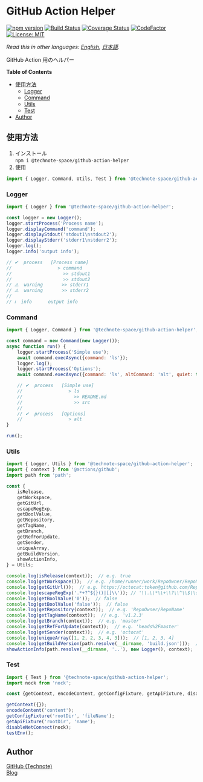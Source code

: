 # GitHub Action Helper

[![npm version](https://badge.fury.io/js/%40technote-space%2Fgithub-action-helper.svg)](https://badge.fury.io/js/%40technote-space%2Fgithub-action-helper)
[![Build Status](https://github.com/technote-space/github-action-helper/workflows/Build/badge.svg)](https://github.com/technote-space/github-action-helper/actions)
[![Coverage Status](https://coveralls.io/repos/github/technote-space/github-action-helper/badge.svg?branch=master)](https://coveralls.io/github/technote-space/github-action-helper?branch=master)
[![CodeFactor](https://www.codefactor.io/repository/github/technote-space/github-action-helper/badge)](https://www.codefactor.io/repository/github/technote-space/github-action-helper)
[![License: MIT](https://img.shields.io/badge/License-MIT-blue.svg)](https://github.com/technote-space/github-action-helper/blob/master/LICENSE)

*Read this in other languages: [English](README.md), [日本語](README.ja.md).*

GitHub Action 用のヘルパー

<!-- START doctoc generated TOC please keep comment here to allow auto update -->
<!-- DON'T EDIT THIS SECTION, INSTEAD RE-RUN doctoc TO UPDATE -->
**Table of Contents**

- [使用方法](#%E4%BD%BF%E7%94%A8%E6%96%B9%E6%B3%95)
  - [Logger](#logger)
  - [Command](#command)
  - [Utils](#utils)
  - [Test](#test)
- [Author](#author)

<!-- END doctoc generated TOC please keep comment here to allow auto update -->

## 使用方法
1. インストール  
`npm i @technote-space/github-action-helper`
1. 使用
```js
import { Logger, Command, Utils, Test } from '@technote-space/github-action-helper';
```

### Logger
```js
import { Logger } from '@technote-space/github-action-helper';

const logger = new Logger();
logger.startProcess('Process name');
logger.displayCommand('command');
logger.displayStdout('stdout1\nstdout2');
logger.displayStderr('stderr1\nstderr2');
logger.log();
logger.info('output info');

// ✔  process   [Process name]
//                 > command
//                   >> stdout1
//                   >> stdout2
// ⚠  warning       >> stderr1
// ⚠  warning       >> stderr2
//
// ℹ  info      output info
```

### Command
```js
import { Logger, Command } from '@technote-space/github-action-helper';

const command = new Command(new Logger());
async function run() {
    logger.startProcess('Simple use');
    await command.execAsync({command: 'ls'});
    logger.log();
    logger.startProcess('Options');
    await command.execAsync({command: 'ls', altCommand: 'alt', quiet: true, suppressError: true, suppressOutput: true});

    // ✔  process   [Simple use]
    //                 > ls
    //                   >> README.md
    //                   >> src
    //
    // ✔  process   [Options]
    //                 > alt
}

run();
```

### Utils
```js
import { Logger, Utils } from '@technote-space/github-action-helper';
import { context } from '@actions/github';
import path from 'path';

const {
	isRelease,
	getWorkspace,
	getGitUrl,
	escapeRegExp,
	getBoolValue,
	getRepository,
	getTagName,
	getBranch,
	getRefForUpdate,
	getSender,
	uniqueArray,
	getBuildVersion,
	showActionInfo,
} = Utils;

console.log(isRelease(context));  // e.g. true
console.log(getWorkspace());  // e.g. /home/runner/work/RepoOwner/RepoName
console.log(getGitUrl());  // e.g. https://octocat:token@github.com/RepoOwner/RepoName.git
console.log(escapeRegExp('.*+?^${}()|[]\\')); // '\\.\\*\\+\\?\\^\\$\\{\\}\\(\\)\\|\\[\\]\\\\'
console.log(getBoolValue('0'));  // false
console.log(getBoolValue('false'));  // false
console.log(getRepository(context));  // e.g. 'RepoOwner/RepoName'
console.log(getTagName(context));  // e.g. 'v1.2.3'
console.log(getBranch(context));  // e.g. 'master'
console.log(getRefForUpdate(context));  // e.g. 'heads%2Fmaster'
console.log(getSender(context));  // e.g. 'octocat'
console.log(uniqueArray([1, 2, 2, 3, 4, 3]));  // [1, 2, 3, 4]
console.log(getBuildVersion(path.resolve(__dirname, 'build.json')));  // e.g. 'v1.2.3'
showActionInfo(path.resolve(__dirname, '..'), new Logger(), context);
```

### Test
```js
import { Test } from '@technote-space/github-action-helper';
import nock from 'nock';

const {getContext, encodeContent, getConfigFixture, getApiFixture, disableNetConnect, testEnv} = Test;

getContext({});
encodeContent('content');
getConfigFixture('rootDir', 'fileName');
getApiFixture('rootDir', 'name');
disableNetConnect(nock);
testEnv();
```

## Author
[GitHub (Technote)](https://github.com/technote-space)  
[Blog](https://technote.space)
